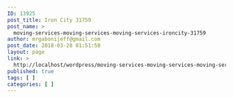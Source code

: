 ```yaml
---
ID: 13925
post_title: Iron City 31759
post_name: >
  moving-services-moving-services-moving-services-ironcity-31759
author: mrgabonijeff@gmail.com
post_date: 2018-03-28 01:51:58
layout: page
link: >
  http://localhost/wordpress/moving-services-moving-services-moving-services-ironcity-31759/
published: true
tags: [ ]
categories: [ ]
---
```

